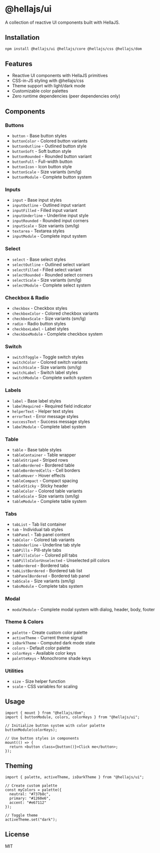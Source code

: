 # @hellajs/ui

A collection of reactive UI components built with HellaJS.

## Installation

```bash
npm install @hellajs/ui @hellajs/core @hellajs/css @hellajs/dom
```

## Features

- Reactive UI components with HellaJS primitives
- CSS-in-JS styling with @hellajs/css
- Theme support with light/dark mode
- Customizable color palettes
- Zero runtime dependencies (peer dependencies only)

## Components

### Buttons
- `button` - Base button styles
- `buttonColor` - Colored button variants
- `buttonOutline` - Outlined button style
- `buttonSoft` - Soft button style
- `buttonRounded` - Rounded button variant
- `buttonFull` - Full-width button
- `buttonIcon` - Icon button style
- `buttonScale` - Size variants (sm/lg)
- `buttonModule` - Complete button system

### Inputs
- `input` - Base input styles
- `inputOutline` - Outlined input variant
- `inputFilled` - Filled input variant
- `inputUnderline` - Underline input style
- `inputRounded` - Rounded input corners
- `inputScale` - Size variants (sm/lg)
- `textarea` - Textarea styles
- `inputModule` - Complete input system

### Select
- `select` - Base select styles
- `selectOutline` - Outlined select variant
- `selectFilled` - Filled select variant
- `selectRounded` - Rounded select corners
- `selectScale` - Size variants (sm/lg)
- `selectModule` - Complete select system

### Checkbox & Radio
- `checkbox` - Checkbox styles
- `checkboxColor` - Colored checkbox variants
- `checkboxScale` - Size variants (sm/lg)
- `radio` - Radio button styles
- `checkboxLabel` - Label styles
- `checkboxModule` - Complete checkbox system

### Switch
- `switchToggle` - Toggle switch styles
- `switchColor` - Colored switch variants
- `switchScale` - Size variants (sm/lg)
- `switchLabel` - Switch label styles
- `switchModule` - Complete switch system

### Labels
- `label` - Base label styles
- `labelRequired` - Required field indicator
- `helperText` - Helper text styles
- `errorText` - Error message styles
- `successText` - Success message styles
- `labelModule` - Complete label system

### Table
- `table` - Base table styles
- `tableContainer` - Table wrapper
- `tableStriped` - Striped rows
- `tableBordered` - Bordered table
- `tableBorderedCells` - Cell borders
- `tableHover` - Hover effects
- `tableCompact` - Compact spacing
- `tableSticky` - Sticky header
- `tableColor` - Colored table variants
- `tableScale` - Size variants (sm/lg)
- `tableModule` - Complete table system

### Tabs
- `tabList` - Tab list container
- `tab` - Individual tab styles
- `tabPanel` - Tab panel content
- `tabColor` - Colored tab variants
- `tabUnderline` - Underline tab style
- `tabPills` - Pill-style tabs
- `tabPillsColor` - Colored pill tabs
- `tabPillsColorUnselected` - Unselected pill colors
- `tabBordered` - Bordered tabs
- `tabListBordered` - Bordered tab list
- `tabPanelBordered` - Bordered tab panel
- `tabScale` - Size variants (sm/lg)
- `tabsModule` - Complete tabs system

### Modal
- `modalModule` - Complete modal system with dialog, header, body, footer

### Theme & Colors
- `palette` - Create custom color palette
- `activeTheme` - Current theme signal
- `isDarkTheme` - Computed dark mode state
- `colors` - Default color palette
- `colorKeys` - Available color keys
- `paletteKeys` - Monochrome shade keys

### Utilities
- `size` - Size helper function
- `scale` - CSS variables for scaling

## Usage

```tsx
import { mount } from "@hellajs/dom";
import { buttonModule, colors, colorKeys } from "@hellajs/ui";

// Initialize button system with color palette
buttonModule(colorKeys);

// Use button styles in components
mount(() => {
  return <button class={button()}>Click me</button>;
});
```

## Theming

```tsx
import { palette, activeTheme, isDarkTheme } from "@hellajs/ui";

// Create custom palette
const myColors = palette({
  neutral: "#737b8c",
  primary: "#1260e6",
  accent: "#e67112"
});

// Toggle theme
activeTheme.set("dark");
```

## License

MIT
